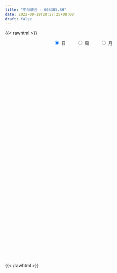 ```yaml
---
title: "中际联合 - 605305.SH"
date: 2022-09-19T20:27:25+08:00
draft: false
---
```

{{< rawhtml >}}
    <div style="text-align: center">
        <label style="padding: 1rem;"><input style="margin-right: .5rem" type="radio" name="period" value="D" checked onclick="period_change(this)">日</label>
        <label style="padding: 1rem;"><input style="margin-right: .5rem" type="radio" name="period" value="W" onclick="period_change(this)">周</label>
        <label style="padding: 1rem;"><input style="margin-right: .5rem" type="radio" name="period" value="M" onclick="period_change(this)">月</label>
    </div>
    <div id="chart" style="height: 700px;"></div> 
    <script type="text/javascript">
        const D_v = [9663.5,117811.7,79083.98,67664.09,35981.25,37818.43,47623.23,31694.52,23764.85,23904.81,35947.85,17885.39,33965.05,23581.8,18171.53,21951.3,35705.35,53505.04,73670.46,16621.79,150490.55,105230.61,73515.65,51236.86,38396.92,33400.48,37521.3,29372.65,27868.37,30080.02,18465.39,22570.65,40656.7,30676.69,11518.89,20507.69,14598.91,11367.3,11623.08,8092.47,7484.63,8987.88,15154.89,11315.83,9180.79,10968.27,6856.51,7189.09,21632.79,11630.07,11787.19,5685.28,5849.13,6316.47,15080.66,12528.95,15985.11,42590.44,34048.66,21843.07,25191.08,31050.94,26122.15,18058.66,12906.0,16261.23,11952.1,15673.56,16305.0,17375.07,8944.83,13329.1,9396.95,13360.46,5855.94,9684.57,22468.82,30956.07,12212.14,10321.89,5462.0,9092.68,6155.68,6821.3,9881.3,34601.34,36676.56,15466.43,21067.36,9020.0,12488.07,9790.29,21431.76,25281.61,18481.92,22825.93,19978.5,12300.68,8558.13,10887.55,13051.85,9037.68,5481.0,8850.36,10435.3,21857.64,13217.39,9024.25,14036.68,16285.79,17755.76,10786.32,10977.07,7666.68,10327.76,8082.69,12263.52,13942.05,11421.3,16736.37,14393.05,13617.3,13574.09,12988.19,10194.68,11944.73,12172.31,11251.79,10473.68,15621.23,11707.0,15762.15,16155.53,10946.0,10696.43,12899.14,7808.53,13182.78,9537.0,5386.0,10065.07,7938.39,6624.0,5551.0,6369.54,11752.26,11195.22,8679.69,9576.43,9693.0,7564.43,6669.33,5124.68,9059.62,7246.05,7054.77,8446.0,5293.49,5553.05,9935.0,8866.0,14943.0,12046.72,11655.24,10722.85,6136.68,6505.68,6722.73,7693.37,6060.3,6815.0,5923.0,3250.0,3613.0,3619.0,9549.21,9327.0,6512.3,10026.14,4452.3,17893.3,14338.72,18609.46,11746.85,9260.43,7080.34,9250.59,12031.35,6380.07,9841.77,8030.75,8204.94,5296.68,4086.68,5954.51,9860.0,6497.0,10537.68,13586.68,14514.01,7164.36,10034.15,5736.07,5841.36,5931.07,7198.56,13628.15,6403.1,8360.99,12465.67,9569.0,17653.75,7814.63,5263.0,6350.68,9168.0,6605.38,6983.0,5692.09,4300.0,7347.68,5047.0,4561.0,4504.0,7262.05,3183.0,10108.0,3352.55,7670.0,15318.49,6041.01,6130.11,4420.14,2788.69,4951.0,9214.0,13634.68,8195.0,8659.0,16171.08,21085.04,19971.15,13257.0,8276.0,7823.39,28649.39,22161.0,17357.0,10520.0,11736.0,16747.19,26132.94,21941.64,21752.3,24531.85,20763.13,43482.91,25851.41,19430.06,26251.58,17108.68,23685.22,21577.19,22050.32,15884.18,16511.82,21175.06,15501.72,23409.63,13065.76,26290.83,42371.54,50160.23,25548.54,25108.48,37237.73,31005.03,15373.6,12043.96,19166.16,24228.91,16242.07,9352.74,16747.17,20916.93,14109.44,13868.02,10051.6,25801.61,38848.86,43471.28,32972.24,31012.1,29656.72,25547.94,30392.54,30146.17,24586.78,16897.28,31698.34,22128.92,46903.96,38378.31,30905.52,43220.39,40409.82,45168.19,27791.44,23266.81,16502.12,20636.22,27568.13,18076.97,35571.59,41313.38,35333.74,31216.14,17370.07,15928.94,18219.82,17897.6,37523.69,16887.2,15367.18,28385.53,16465.04,21486.39,21919.43,22098.78,25934.44,15401.36,12528.38,9979.48,10982.13,31074.14,30386.44,17660.38]
const D_histogram = [0.0,-0.3478062678,-0.8607621042,-1.1931079919,-1.3550953628,-1.3285257033,-1.305305088,-1.2951893301,-1.1862047607,-1.0833547033,-1.0427933921,-0.9255130427,-0.675478732,-0.4871833867,-0.3150745372,-0.1333354093,0.0694673358,0.4891101133,0.9175280816,1.4736771863,2.1080051079,2.2816643739,2.1478143343,1.9650199701,1.5779624974,1.284425263,0.9036971376,0.657249479,0.4732022193,0.4791492489,0.3991988395,0.2859216264,0.3708314976,0.3072688665,0.2413466538,0.1736602913,0.0033596492,-0.1081042333,-0.128099438,-0.2253553252,-0.3603193536,-0.4363551697,-0.5617347183,-0.5257560039,-0.4742063086,-0.3360228057,-0.2731849453,-0.2289730395,-0.0246472608,0.0619724651,-0.0874953089,-0.2071484013,-0.232446606,-0.1827091424,-0.0702627187,-0.1667531406,-0.0658454991,0.2040637087,0.2851260907,0.5122341982,0.8101499497,1.3315412338,1.6065330436,1.678376819,1.6663539434,1.3573666079,1.1465766868,0.8487802256,0.4980008352,0.1536023442,-0.1148478613,-0.1586257451,-0.3524881747,-0.6390273588,-0.7438153838,-0.8283287449,-0.4828303258,0.0468951162,0.3425734949,0.3699758198,0.2875749672,0.1917080654,-0.0350076863,-0.2717837543,-0.0232013121,0.5568213477,0.9561687193,1.2765944669,1.006456492,0.6441514362,0.1879954803,0.3085109636,0.5441359141,0.8242773175,0.9236654331,1.2457846112,1.2602035422,0.8260540242,0.2592619113,-0.0169313571,0.002451577,-0.3970026478,-0.6255070579,-1.1036016504,-1.5650524203,-1.4688382983,-1.4217324184,-0.8558036768,-0.5922892266,-0.1434128923,0.5388395683,0.8747166181,1.1691734361,0.9639100399,1.1285477015,1.2106955102,1.7899263851,2.2563495261,2.6945875761,2.7510023494,2.4088987334,1.7541499377,1.8878402257,1.9262097869,1.4383071896,1.1610452965,0.6237313735,-0.1493884055,-0.5807998475,-1.5596915044,-1.9902136102,-1.5419349216,-1.6898459912,-1.9764701843,-2.0133331975,-2.1296366507,-2.1214079214,-2.3127951525,-2.2355548911,-2.2071543122,-1.971612928,-1.8374552873,-1.7754314356,-1.6754996844,-1.6795867554,-1.9745720298,-1.7299282958,-1.6594586935,-1.3170785006,-1.195740481,-1.0774603113,-0.9450579587,-0.9209099558,-0.986754979,-1.0841598694,-0.9129710073,-0.9893971672,-1.0188419759,-1.1189968835,-1.2811978707,-1.1013609122,-0.68214949,-0.3726400295,0.0014298479,0.0185517543,-0.1239002373,-0.0133665327,-0.1322979957,-0.0802783463,-0.0978760592,0.0175355701,-0.0980144735,-0.1197498038,-0.166787223,-0.1349401442,-0.3485729646,-0.307766684,-0.2001798335,0.1916926898,0.2646906816,0.8775082959,0.9847033068,1.3095703302,1.329658531,1.2031350774,0.9164946994,0.5220117681,-0.2862503233,-0.8934707978,-0.9719482834,-0.9220126582,-0.6274568649,-0.4948082629,-0.5083946173,-0.5032772276,-0.1613641527,-0.1460238941,0.1089646232,0.0767954666,0.2733094664,0.2359197317,0.0807875861,-0.1835910809,-0.4849349739,-0.6968192492,-1.0039478492,-0.8316332211,-0.8222467195,-0.932105523,-1.0826562943,-1.0122269337,-0.8250981135,-0.5957277283,-0.3307638633,-0.2257434697,0.00505657,0.1615453738,0.1320595274,0.0293727378,-0.0366595469,0.1101751563,0.1878384598,0.1659548017,0.206890414,0.1409927269,0.0840192489,-0.0213632816,-0.0053722005,-0.056445916,-0.0580419738,-0.0571283856,0.1024319684,0.1524436968,0.1435868541,0.0973311819,-0.0652507099,-0.4146020062,-0.7290174719,-0.6804747005,-0.7462168153,-0.5165972395,-0.3188413403,-0.179414912,-0.0221833498,0.3971160627,0.8722733811,1.0945304886,1.2909095289,1.3455128519,1.4061567185,1.5337639671,1.7965420404,1.9953464136,2.2169414089,1.1559695547,0.4404803205,0.1631073086,-0.1024630068,-0.3362696258,-0.3476059579,-0.3527709612,-0.1500529298,-0.0028212285,0.072564892,0.0847624531,0.0514166291,0.1768653497,0.2991375777,0.2668230607,0.1833747683,0.3264658438,0.6090458438,0.844790672,0.9488281636,0.9154725884,0.9883930525,1.1614168719,1.1659334729,1.1104402726,0.7554216204,0.4605750665,0.302089134,0.1543661833,0.0514137891,0.00732953,0.0879526113,0.0163984508,-0.1436329616,-0.0632242346,0.2123180807,0.5754545736,0.6757552943,0.8661699541,0.8841302005,0.9537777869,1.0819059346,1.1322068481,0.7902761553,0.4745344951,0.1498344478,-0.2301711034,-0.187883127,-0.330060154,-0.399685031,-0.3963004528,-0.6648792812,-0.9868546783,-1.0245036196,-0.9836563682,-0.9158447348,-0.7611239682,-0.8314458044,-0.7775006726,-0.375498153,-0.1437857262,0.0638232806,0.0066179945,-0.1248774955,-0.191736022,-0.4068688572,-0.65742166,-0.9397929358,-1.043282725,-1.1161948351,-1.3135467512,-1.3719774271,-1.3607574499,-1.1872203729,-0.9904512272,-0.6397593928,-0.4801043979,-0.3740724033,-0.2533873912,-0.179044916,-0.2712552149,-0.3558300056,-0.3876166142]
const D_fast = [0.0,-0.4347578348,-1.1629041972,-1.7935270829,-2.2942882944,-2.5998500608,-2.9029557175,-3.2166372922,-3.4042039129,-3.5721925313,-3.7923295681,-3.9064274794,-3.8252628517,-3.7587633531,-3.6654231379,-3.5170178623,-3.2968482832,-2.7549279774,-2.0971279887,-1.1725595874,-0.0112303889,0.7328449706,1.1359485146,1.444409143,1.4518422946,1.4794113759,1.324607535,1.2424722461,1.1767255412,1.3024598831,1.3223091836,1.280512377,1.4581301226,1.4713847082,1.4657991589,1.4415278692,1.2720671394,1.1335771986,1.0815571344,0.9279624159,0.7029185491,0.5177939406,0.2519807125,0.1565204259,0.089518544,0.1436963455,0.1382379695,0.1252066155,0.3233705789,0.4254834212,0.2541418199,0.0827016272,-0.000708229,0.003351949,0.0982326931,-0.039946014,0.0445002528,0.3654253876,0.5177692923,0.8729359493,1.3733891883,2.2276657808,2.9042908515,3.3957288317,3.800294442,3.8306487584,3.9065030091,3.8209016042,3.5946224226,3.2886245177,2.9914623469,2.9080280268,2.6260435535,2.1797475297,1.8890056588,1.5974101115,1.8222009492,2.3636501701,2.7449719225,2.8648682024,2.8543610917,2.8064212062,2.5709535328,2.2662315263,2.5090136405,3.2282416373,3.8666311887,4.5062055531,4.4876817012,4.2864145044,3.8772574185,4.0749006428,4.4465595718,4.9327703046,5.2630747784,5.8966401094,6.2261099258,5.9984739139,5.4964972788,5.2160711712,5.2360669995,4.7373621128,4.3524809382,3.5984859331,2.7457720582,2.4747766056,2.1664493809,2.5184272033,2.6338693468,3.0468924581,3.8638548107,4.4184110151,5.0051611921,5.0408753058,5.4876498929,5.8724715791,6.8991840503,7.9296945728,9.0415795169,9.7857448775,10.0458659448,9.8296546336,10.4353049779,10.9552269859,10.826901186,10.839900617,10.4585195374,9.648052657,9.0714412531,7.7026267202,6.7745512118,6.83734617,6.2669736026,5.4862318634,4.9460355508,4.2973229349,3.7751996839,3.0056136647,2.5239652032,2.0005772041,1.7432153563,1.4180091751,1.036175168,0.7172319981,0.2932482382,-0.4953800436,-0.6832183836,-1.0276134547,-1.014502887,-1.1920999876,-1.3431848957,-1.4470470328,-1.6531265188,-1.9656602868,-2.3341051445,-2.3911590342,-2.7149344859,-2.9990897887,-3.3789939172,-3.8614943721,-3.9569976416,-3.7083235919,-3.4919741388,-3.1175467993,-3.0957869545,-3.2692140053,-3.1620219339,-3.3140278959,-3.2820778331,-3.3241445607,-3.2043490389,-3.3444027009,-3.3960754822,-3.484809707,-3.4866976643,-3.7874737259,-3.8236091163,-3.7660672242,-3.3262715284,-3.1871008662,-2.3549061779,-2.0015353403,-1.3492757344,-0.9967729008,-0.8225125851,-0.8800292883,-1.1440092775,-2.0238339497,-2.8544221237,-3.1758866802,-3.3564542196,-3.2187626425,-3.2098161061,-3.3505011149,-3.4712030321,-3.1696309954,-3.1907967103,-2.9085670372,-2.9215373271,-2.6566959608,-2.6351057625,-2.7700410116,-3.0803174488,-3.5028950853,-3.8889841728,-4.4470997352,-4.4826934123,-4.6788685906,-5.0217537749,-5.4429686198,-5.6255959926,-5.6447417008,-5.5643032476,-5.3820303485,-5.3334458224,-5.1013816401,-4.9045064929,-4.9009774574,-4.9963210625,-5.0715182339,-4.8971397416,-4.7725168232,-4.752911781,-4.6602535651,-4.6909030705,-4.7268717363,-4.8375950872,-4.8229470562,-4.8881322507,-4.9042388019,-4.9176073101,-4.732438964,-4.6443163115,-4.6172764406,-4.6391993173,-4.8180938867,-5.2710956844,-5.7677655182,-5.8893414219,-6.1416377406,-6.0411674746,-5.9231219105,-5.8285492102,-5.6768634854,-5.1582850573,-4.4650593936,-3.969169664,-3.4500632415,-3.0590817054,-2.6468986592,-2.1358504188,-1.4239368354,-0.7262958589,0.0495344887,-0.7224449768,-1.3278141309,-1.5644103157,-1.8555963828,-2.1734704082,-2.2717082298,-2.3650659734,-2.1998611745,-2.0533347802,-1.9598074368,-1.9264192624,-1.9469109291,-1.7772458711,-1.5801892487,-1.5457980005,-1.5834026008,-1.3586950643,-0.9238536034,-0.4769111072,-0.1356665747,0.0598459972,0.3798647244,0.8432427618,1.139242731,1.3613595989,1.1951963518,1.0154935645,0.9325299156,0.8233985107,0.7332995637,0.6910476871,0.7936589213,0.7262043735,0.5302647206,0.594867389,0.9234892244,1.4304893607,1.699728905,2.1066860533,2.3456788498,2.653770883,3.0523755143,3.3857281398,3.2413664858,3.0442584494,2.757017014,2.319468687,2.3147858816,2.0900938161,1.9205476814,1.8248571465,1.3900584977,0.8213694311,0.5275945848,0.3225277442,0.1613781939,0.1258179685,-0.1523653189,-0.2927953552,0.0153326261,0.2110986215,0.4346634483,0.3791126608,0.216397797,0.101605265,-0.2152447845,-0.6301530024,-1.1474725121,-1.5117829825,-1.8637438014,-2.3894824053,-2.790907438,-3.1198768233,-3.2431448394,-3.2939885006,-3.1032365144,-3.063607619,-3.0510937252,-2.9937555609,-2.9641743146,-3.1241984173,-3.2977307094,-3.4264214716]
const D_slow = [0.0,-0.086951567,-0.302142093,-0.600419091,-0.9391929317,-1.2713243575,-1.5976506295,-1.921447962,-2.2179991522,-2.488837828,-2.749536176,-2.9809144367,-3.1497841197,-3.2715799664,-3.3503486007,-3.383682453,-3.366315619,-3.2440380907,-3.0146560703,-2.6462367737,-2.1192354967,-1.5488194033,-1.0118658197,-0.5206108272,-0.1261202028,0.1949861129,0.4209103973,0.5852227671,0.7035233219,0.8233106342,0.9231103441,0.9945907506,1.087298625,1.1641158417,1.2244525051,1.2678675779,1.2687074902,1.2416814319,1.2096565724,1.1533177411,1.0632379027,0.9541491103,0.8137154307,0.6822764297,0.5637248526,0.4797191512,0.4114229149,0.354179655,0.3480178398,0.3635109561,0.3416371288,0.2898500285,0.231738377,0.1860610914,0.1684954117,0.1268071266,0.1103457518,0.161361679,0.2326432017,0.3607017512,0.5632392386,0.8961245471,1.297757808,1.7173520127,2.1339404986,2.4732821505,2.7599263222,2.9721213786,3.0966215874,3.1350221735,3.1063102082,3.0666537719,2.9785317282,2.8187748885,2.6328210426,2.4257388564,2.3050312749,2.316755054,2.4023984277,2.4948923826,2.5667861244,2.6147131408,2.6059612192,2.5380152806,2.5322149526,2.6714202895,2.9104624694,3.2296110861,3.4812252091,3.6422630682,3.6892619382,3.7663896791,3.9024236577,4.1084929871,4.3394093453,4.6508554981,4.9659063837,5.1724198897,5.2372353675,5.2330025283,5.2336154225,5.1343647606,4.9779879961,4.7020875835,4.3108244784,3.9436149039,3.5881817993,3.3742308801,3.2261585734,3.1903053503,3.3250152424,3.5436943969,3.835987756,4.0769652659,4.3591021913,4.6617760689,5.1092576652,5.6733450467,6.3469919407,7.0347425281,7.6369672114,8.0755046959,8.5474647523,9.029017199,9.3885939964,9.6788553205,9.8347881639,9.7974410625,9.6522411006,9.2623182245,8.764764822,8.3792810916,7.9568195938,7.4627020477,6.9593687483,6.4269595857,5.8966076053,5.3184088172,4.7595200944,4.2077315163,3.7148282843,3.2554644625,2.8116066036,2.3927316825,1.9728349936,1.4791919862,1.0467099122,0.6318452388,0.3025756137,0.0036404934,-0.2657245844,-0.5019890741,-0.732216563,-0.9789053078,-1.2499452751,-1.478188027,-1.7255373187,-1.9802478127,-2.2599970336,-2.5802965013,-2.8556367294,-3.0261741019,-3.1193341093,-3.1189766473,-3.1143387087,-3.145313768,-3.1486554012,-3.1817299001,-3.2017994867,-3.2262685015,-3.221884609,-3.2463882274,-3.2763256783,-3.3180224841,-3.3517575201,-3.4389007613,-3.5158424323,-3.5658873907,-3.5179642182,-3.4517915478,-3.2324144738,-2.9862386471,-2.6588460646,-2.3264314318,-2.0256476625,-1.7965239876,-1.6660210456,-1.7375836264,-1.9609513259,-2.2039383967,-2.4344415613,-2.5913057775,-2.7150078433,-2.8421064976,-2.9679258045,-3.0082668427,-3.0447728162,-3.0175316604,-2.9983327937,-2.9300054271,-2.8710254942,-2.8508285977,-2.8967263679,-3.0179601114,-3.1921649237,-3.443151886,-3.6510601913,-3.8566218711,-4.0896482519,-4.3603123255,-4.6133690589,-4.8196435873,-4.9685755193,-5.0512664852,-5.1077023526,-5.1064382101,-5.0660518667,-5.0330369848,-5.0256938003,-5.0348586871,-5.007314898,-4.960355283,-4.9188665826,-4.8671439791,-4.8318957974,-4.8108909852,-4.8162318056,-4.8175748557,-4.8316863347,-4.8461968281,-4.8604789245,-4.8348709324,-4.7967600082,-4.7608632947,-4.7365304992,-4.7528431767,-4.8564936783,-5.0387480462,-5.2088667214,-5.3954209252,-5.5245702351,-5.6042805702,-5.6491342982,-5.6546801356,-5.55540112,-5.3373327747,-5.0637001525,-4.7409727703,-4.4045945573,-4.0530553777,-3.6696143859,-3.2204788758,-2.7216422724,-2.1674069202,-1.8784145315,-1.7682944514,-1.7275176243,-1.753133376,-1.8372007824,-1.9241022719,-2.0122950122,-2.0498082446,-2.0505135518,-2.0323723288,-2.0111817155,-1.9983275582,-1.9541112208,-1.8793268264,-1.8126210612,-1.7667773691,-1.6851609082,-1.5328994472,-1.3217017792,-1.0844947383,-0.8556265912,-0.6085283281,-0.3181741101,-0.0266907419,0.2509193263,0.4397747314,0.554918498,0.6304407815,0.6690323274,0.6818857746,0.6837181571,0.70570631,0.7098059227,0.6738976823,0.6580916236,0.7111711438,0.8550347872,1.0239736107,1.2405160992,1.4615486494,1.6999930961,1.9704695797,2.2535212917,2.4510903306,2.5697239543,2.6071825663,2.5496397904,2.5026690087,2.4201539702,2.3202327124,2.2211575992,2.0549377789,1.8082241094,1.5520982044,1.3061841124,1.0772229287,0.8869419366,0.6790804855,0.4847053174,0.3908307792,0.3548843476,0.3708401678,0.3724946664,0.3412752925,0.293341287,0.1916240727,0.0272686577,-0.2076795763,-0.4685002575,-0.7475489663,-1.0759356541,-1.4189300109,-1.7591193734,-2.0559244666,-2.3035372734,-2.4634771216,-2.5835032211,-2.6770213219,-2.7403681697,-2.7851293987,-2.8529432024,-2.9419007038,-3.0388048574]
const D_data = [['2021-05-06', 45.53, 54.63, 45.53, 54.63],['2021-05-07', 55.0, 49.18, 49.17, 57.9],['2021-05-10', 45.1, 44.26, 44.26, 48.01],['2021-05-11', 44.26, 43.34, 40.5, 44.94],['2021-05-12', 42.49, 43.0, 42.1, 43.73],['2021-05-13', 42.5, 43.76, 42.11, 43.78],['2021-05-14', 43.44, 42.59, 42.44, 44.63],['2021-05-17', 42.44, 41.22, 41.01, 42.6],['2021-05-18', 41.32, 41.49, 41.02, 41.87],['2021-05-19', 41.15, 40.74, 40.65, 41.59],['2021-05-20', 40.71, 39.12, 39.0, 40.71],['2021-05-21', 38.97, 39.31, 38.97, 39.6],['2021-05-24', 39.57, 40.89, 39.06, 41.49],['2021-05-25', 40.35, 40.38, 39.85, 40.86],['2021-05-26', 40.2, 40.36, 39.87, 40.41],['2021-05-27', 40.41, 40.78, 40.11, 41.28],['2021-05-28', 40.59, 41.58, 40.59, 42.26],['2021-05-31', 41.6, 45.74, 40.51, 45.74],['2021-06-01', 46.49, 48.27, 45.51, 50.0],['2021-06-02', 53.1, 53.1, 53.1, 53.1],['2021-06-03', 58.41, 58.41, 54.69, 58.41],['2021-06-04', 58.64, 56.33, 55.37, 60.0],['2021-06-07', 56.02, 54.18, 53.12, 56.9],['2021-06-08', 54.23, 54.25, 53.6, 55.57],['2021-06-09', 53.72, 51.52, 51.12, 53.99],['2021-06-10', 51.78, 52.0, 50.05, 52.29],['2021-06-11', 51.54, 50.0, 49.65, 51.93],['2021-06-15', 49.84, 50.68, 49.84, 51.68],['2021-06-16', 51.2, 50.84, 50.5, 52.15],['2021-06-17', 50.58, 53.23, 49.71, 53.65],['2021-06-18', 52.95, 52.43, 51.31, 53.66],['2021-06-21', 53.3, 51.9, 51.5, 53.36],['2021-06-22', 52.01, 54.72, 50.87, 55.9],['2021-06-23', 54.51, 53.35, 52.75, 54.72],['2021-06-24', 53.0, 53.36, 52.38, 54.48],['2021-06-25', 53.36, 53.32, 51.11, 54.15],['2021-06-28', 53.23, 51.64, 51.51, 53.23],['2021-06-29', 51.39, 51.75, 51.06, 52.46],['2021-06-30', 52.2, 52.62, 51.4, 53.85],['2021-07-01', 52.79, 51.36, 51.32, 52.79],['2021-07-02', 51.26, 50.18, 50.11, 51.26],['2021-07-05', 50.72, 50.17, 50.13, 51.97],['2021-07-06', 50.08, 48.73, 48.02, 50.5],['2021-07-07', 48.73, 50.18, 48.51, 50.49],['2021-07-08', 50.88, 50.3, 49.77, 51.14],['2021-07-09', 49.95, 51.65, 49.09, 52.21],['2021-07-12', 52.0, 51.07, 51.0, 52.0],['2021-07-13', 50.38, 50.98, 49.5, 51.4],['2021-07-14', 51.09, 53.61, 50.61, 55.98],['2021-07-15', 52.58, 52.99, 51.88, 54.6],['2021-07-16', 52.95, 49.9, 49.57, 53.24],['2021-07-19', 49.84, 49.47, 48.9, 50.49],['2021-07-20', 49.0, 50.12, 48.65, 50.16],['2021-07-21', 50.0, 50.99, 49.8, 51.2],['2021-07-22', 50.88, 52.14, 50.85, 54.75],['2021-07-23', 51.93, 49.49, 49.26, 51.95],['2021-07-26', 49.95, 51.9, 48.05, 52.5],['2021-07-27', 52.54, 55.1, 52.02, 57.09],['2021-07-28', 54.71, 53.91, 52.56, 57.4],['2021-07-29', 55.62, 56.94, 53.97, 57.55],['2021-07-30', 56.32, 59.85, 56.32, 61.9],['2021-08-02', 59.91, 65.84, 59.8, 65.84],['2021-08-03', 67.39, 66.25, 63.5, 71.5],['2021-08-04', 66.0, 66.18, 64.93, 68.39],['2021-08-05', 65.05, 66.91, 65.05, 69.85],['2021-08-06', 67.8, 63.86, 63.29, 67.87],['2021-08-09', 65.0, 65.06, 63.11, 67.51],['2021-08-10', 66.98, 63.8, 62.3, 66.98],['2021-08-11', 63.7, 62.35, 61.0, 64.3],['2021-08-12', 63.88, 61.25, 59.76, 64.49],['2021-08-13', 61.79, 61.0, 59.7, 61.96],['2021-08-16', 61.58, 63.3, 59.88, 63.75],['2021-08-17', 63.32, 61.0, 60.49, 63.33],['2021-08-18', 61.46, 58.55, 57.46, 61.48],['2021-08-19', 58.03, 59.6, 57.88, 59.97],['2021-08-20', 60.48, 59.07, 56.78, 60.48],['2021-08-23', 59.27, 64.98, 59.01, 64.98],['2021-08-24', 66.0, 69.82, 64.74, 71.48],['2021-08-25', 67.7, 69.62, 67.39, 70.2],['2021-08-26', 68.69, 67.77, 67.0, 71.2],['2021-08-27', 67.17, 66.87, 66.2, 68.5],['2021-08-30', 66.93, 66.78, 64.3, 67.69],['2021-08-31', 65.9, 64.7, 64.5, 66.94],['2021-09-01', 64.62, 63.56, 61.6, 64.89],['2021-09-02', 63.5, 69.92, 62.33, 69.92],['2021-09-03', 72.97, 76.91, 72.0, 76.91],['2021-09-06', 79.68, 78.31, 73.41, 81.99],['2021-09-07', 77.73, 80.61, 77.27, 81.83],['2021-09-08', 77.69, 74.74, 74.2, 80.88],['2021-09-09', 77.22, 73.04, 72.08, 77.25],['2021-09-10', 73.5, 70.5, 70.5, 75.3],['2021-09-13', 70.51, 77.55, 70.51, 77.55],['2021-09-14', 79.0, 80.85, 78.0, 83.52],['2021-09-15', 78.1, 83.93, 77.0, 87.97],['2021-09-16', 84.06, 84.0, 82.02, 88.88],['2021-09-17', 83.0, 89.45, 82.42, 92.4],['2021-09-22', 84.5, 88.2, 82.0, 89.93],['2021-09-23', 86.57, 83.0, 81.44, 88.98],['2021-09-24', 84.62, 79.8, 79.02, 84.98],['2021-09-27', 80.3, 82.0, 78.24, 83.49],['2021-09-28', 79.0, 85.75, 76.91, 86.98],['2021-09-29', 81.87, 80.05, 79.35, 85.49],['2021-09-30', 79.56, 80.8, 79.1, 83.53],['2021-10-08', 81.72, 75.75, 75.5, 85.91],['2021-10-11', 75.81, 72.98, 72.56, 76.7],['2021-10-12', 72.81, 78.35, 72.32, 80.28],['2021-10-13', 77.0, 77.5, 73.01, 80.08],['2021-10-14', 76.41, 85.25, 76.41, 85.25],['2021-10-15', 85.79, 83.6, 81.85, 89.0],['2021-10-18', 85.0, 88.02, 83.65, 91.06],['2021-10-19', 86.37, 94.64, 86.37, 96.79],['2021-10-20', 92.71, 94.12, 89.87, 96.69],['2021-10-21', 91.3, 96.66, 91.3, 98.83],['2021-10-22', 96.0, 92.06, 90.5, 97.24],['2021-10-25', 91.91, 98.03, 89.06, 100.0],['2021-10-26', 97.9, 99.25, 96.67, 100.88],['2021-10-27', 98.18, 109.18, 97.0, 109.18],['2021-10-28', 108.88, 113.0, 104.11, 118.49],['2021-10-29', 112.65, 117.95, 108.11, 119.5],['2021-11-01', 116.9, 117.65, 113.0, 129.12],['2021-11-02', 117.63, 115.0, 108.73, 117.63],['2021-11-03', 111.83, 111.17, 106.22, 113.2],['2021-11-04', 112.58, 122.29, 111.17, 122.29],['2021-11-05', 122.0, 124.35, 120.49, 128.84],['2021-11-08', 124.35, 119.2, 117.5, 125.84],['2021-11-09', 118.87, 122.17, 118.87, 129.92],['2021-11-10', 122.27, 118.81, 113.33, 122.27],['2021-11-11', 117.49, 113.89, 112.36, 119.39],['2021-11-12', 115.61, 116.0, 112.61, 117.66],['2021-11-15', 115.13, 105.8, 104.8, 116.0],['2021-11-16', 104.57, 108.71, 104.33, 110.65],['2021-11-17', 109.6, 119.58, 104.5, 119.58],['2021-11-18', 120.36, 112.79, 111.0, 121.99],['2021-11-19', 113.86, 109.5, 109.47, 115.5],['2021-11-22', 109.5, 111.18, 106.5, 112.2],['2021-11-23', 111.19, 109.06, 108.0, 114.0],['2021-11-24', 108.13, 109.5, 107.56, 111.8],['2021-11-25', 109.5, 105.52, 100.8, 109.68],['2021-11-26', 105.0, 107.47, 103.63, 110.57],['2021-11-29', 105.58, 106.0, 104.5, 109.14],['2021-11-30', 106.21, 108.2, 104.55, 111.99],['2021-12-01', 107.44, 106.9, 103.94, 108.85],['2021-12-02', 106.3, 105.51, 103.5, 107.83],['2021-12-03', 106.01, 105.41, 104.25, 107.43],['2021-12-06', 105.44, 103.33, 102.99, 108.0],['2021-12-07', 104.01, 97.65, 97.0, 104.01],['2021-12-08', 98.49, 102.97, 98.24, 103.67],['2021-12-09', 101.6, 100.4, 99.88, 102.6],['2021-12-10', 100.41, 103.8, 98.86, 105.0],['2021-12-13', 105.92, 101.3, 99.0, 105.92],['2021-12-14', 102.5, 100.98, 99.73, 103.0],['2021-12-15', 99.8, 100.97, 99.5, 101.58],['2021-12-16', 100.0, 99.2, 99.03, 103.6],['2021-12-17', 98.55, 97.07, 95.0, 99.5],['2021-12-20', 95.96, 95.24, 94.98, 98.94],['2021-12-21', 95.01, 97.81, 94.53, 98.0],['2021-12-22', 98.0, 93.97, 92.8, 98.45],['2021-12-23', 94.47, 93.2, 91.61, 95.0],['2021-12-24', 92.9, 90.8, 89.82, 92.9],['2021-12-27', 90.8, 88.0, 87.32, 92.47],['2021-12-28', 89.98, 90.99, 87.81, 91.3],['2021-12-29', 92.96, 94.48, 90.89, 99.49],['2021-12-30', 94.27, 94.22, 89.0, 95.19],['2021-12-31', 94.26, 96.29, 94.26, 98.79],['2022-01-04', 97.42, 92.44, 91.79, 98.47],['2022-01-05', 92.3, 89.61, 88.61, 92.76],['2022-01-06', 89.26, 92.19, 88.5, 93.38],['2022-01-07', 92.32, 88.78, 88.2, 93.99],['2022-01-10', 88.18, 90.2, 86.85, 90.5],['2022-01-11', 90.7, 88.89, 88.2, 91.5],['2022-01-12', 89.25, 90.33, 88.88, 93.75],['2022-01-13', 90.5, 86.94, 85.0, 90.5],['2022-01-14', 85.25, 87.19, 85.25, 88.4],['2022-01-17', 90.96, 86.1, 85.23, 90.96],['2022-01-18', 85.36, 86.45, 84.4, 86.98],['2022-01-19', 86.73, 82.2, 81.0, 86.73],['2022-01-20', 83.05, 84.16, 79.18, 84.87],['2022-01-21', 83.14, 84.69, 81.04, 86.5],['2022-01-24', 84.0, 89.1, 82.58, 91.43],['2022-01-25', 88.0, 86.05, 85.8, 89.2],['2022-01-26', 86.79, 94.66, 86.79, 94.66],['2022-01-27', 94.0, 90.58, 89.44, 94.66],['2022-01-28', 91.39, 95.0, 85.54, 99.6],['2022-02-07', 94.95, 92.82, 89.99, 95.24],['2022-02-08', 92.29, 91.4, 86.91, 92.78],['2022-02-09', 91.0, 88.85, 86.06, 91.0],['2022-02-10', 88.85, 85.98, 84.0, 88.85],['2022-02-11', 86.32, 77.38, 77.38, 86.4],['2022-02-14', 76.0, 75.32, 74.42, 77.85],['2022-02-15', 75.01, 79.04, 72.62, 79.55],['2022-02-16', 78.95, 79.48, 77.5, 82.43],['2022-02-17', 79.78, 82.5, 78.3, 83.8],['2022-02-18', 83.1, 80.8, 79.58, 83.5],['2022-02-21', 80.89, 78.49, 78.0, 81.0],['2022-02-22', 77.94, 77.88, 75.9, 78.9],['2022-02-23', 77.16, 82.35, 77.16, 84.78],['2022-02-24', 82.35, 78.67, 78.0, 83.3],['2022-02-25', 78.93, 81.96, 78.93, 83.96],['2022-02-28', 81.96, 78.61, 75.5, 82.49],['2022-03-01', 79.0, 81.64, 77.88, 84.0],['2022-03-02', 81.8, 78.93, 78.21, 81.81],['2022-03-03', 79.9, 76.65, 75.29, 80.3],['2022-03-04', 75.96, 73.69, 73.37, 76.74],['2022-03-07', 73.0, 71.0, 70.66, 73.32],['2022-03-08', 71.0, 69.81, 69.75, 72.34],['2022-03-09', 69.91, 66.05, 64.63, 71.2],['2022-03-10', 68.31, 70.45, 67.5, 71.19],['2022-03-11', 69.73, 67.7, 66.85, 69.86],['2022-03-14', 67.28, 64.66, 63.2, 67.28],['2022-03-15', 62.94, 62.03, 61.62, 65.37],['2022-03-16', 62.0, 63.1, 59.01, 63.46],['2022-03-17', 63.31, 63.85, 62.5, 65.35],['2022-03-18', 63.4, 64.24, 62.18, 65.12],['2022-03-21', 64.14, 64.94, 64.09, 66.34],['2022-03-22', 65.19, 62.99, 62.0, 65.19],['2022-03-23', 63.39, 64.66, 62.61, 66.25],['2022-03-24', 64.53, 64.12, 62.2, 64.71],['2022-03-25', 64.4, 61.53, 60.59, 64.98],['2022-03-28', 62.64, 59.6, 59.0, 62.64],['2022-03-29', 60.14, 58.88, 58.53, 61.28],['2022-03-30', 60.05, 61.08, 58.99, 61.66],['2022-03-31', 61.22, 60.23, 59.38, 61.8],['2022-04-01', 60.57, 58.57, 58.4, 60.57],['2022-04-06', 58.67, 58.86, 57.34, 59.24],['2022-04-07', 58.69, 56.9, 56.5, 58.69],['2022-04-08', 58.03, 56.08, 56.06, 58.4],['2022-04-11', 56.64, 54.37, 52.99, 56.64],['2022-04-12', 54.47, 54.95, 53.9, 55.3],['2022-04-13', 54.32, 53.3, 52.51, 54.33],['2022-04-14', 52.98, 53.04, 50.51, 54.26],['2022-04-15', 53.73, 52.33, 51.73, 54.0],['2022-04-18', 54.63, 54.08, 51.0, 54.63],['2022-04-19', 53.74, 52.69, 52.4, 55.39],['2022-04-20', 52.24, 51.5, 51.37, 53.0],['2022-04-21', 51.5, 50.3, 49.26, 51.66],['2022-04-22', 49.94, 47.61, 47.33, 49.94],['2022-04-25', 47.32, 43.0, 42.85, 47.32],['2022-04-26', 42.5, 40.47, 40.31, 43.27],['2022-04-27', 40.54, 43.0, 39.45, 43.27],['2022-04-28', 43.77, 40.19, 39.91, 43.77],['2022-04-29', 40.31, 43.05, 38.5, 44.21],['2022-05-05', 42.51, 42.68, 42.31, 44.88],['2022-05-06', 40.7, 41.86, 39.05, 42.67],['2022-05-09', 42.49, 42.0, 41.27, 42.69],['2022-05-10', 42.11, 46.2, 41.07, 46.2],['2022-05-11', 48.0, 49.06, 47.54, 50.82],['2022-05-12', 48.8, 47.83, 47.21, 50.2],['2022-05-13', 47.77, 48.9, 47.2, 49.97],['2022-05-16', 49.14, 48.21, 47.5, 49.5],['2022-05-17', 48.04, 49.1, 47.6, 49.2],['2022-05-18', 50.04, 51.08, 48.8, 52.12],['2022-05-19', 50.78, 54.68, 49.75, 55.88],['2022-05-20', 54.68, 56.23, 53.22, 56.77],['2022-05-23', 55.5, 59.0, 54.12, 59.58],['2022-05-24', 41.96, 41.71, 41.09, 45.5],['2022-05-25', 40.49, 41.6, 39.83, 41.98],['2022-05-26', 42.21, 44.39, 40.98, 45.76],['2022-05-27', 44.16, 42.84, 42.71, 45.5],['2022-05-30', 42.48, 41.45, 40.5, 42.63],['2022-05-31', 42.43, 43.03, 41.73, 43.88],['2022-06-01', 42.72, 42.5, 42.06, 43.45],['2022-06-02', 42.56, 45.15, 42.07, 45.68],['2022-06-06', 45.15, 45.05, 44.58, 46.85],['2022-06-07', 45.05, 44.49, 43.6, 45.05],['2022-06-08', 44.37, 43.71, 42.55, 44.66],['2022-06-09', 43.53, 42.85, 41.74, 43.7],['2022-06-10', 43.3, 44.9, 42.33, 45.3],['2022-06-13', 44.51, 45.45, 43.8, 46.19],['2022-06-14', 45.12, 43.72, 42.05, 45.12],['2022-06-15', 44.04, 42.69, 42.53, 44.99],['2022-06-16', 42.33, 45.65, 42.33, 45.91],['2022-06-17', 45.5, 48.7, 45.19, 49.02],['2022-06-20', 49.01, 49.9, 49.01, 52.95],['2022-06-21', 50.76, 49.72, 47.73, 50.76],['2022-06-22', 49.6, 48.8, 48.79, 50.79],['2022-06-23', 48.92, 50.9, 47.5, 51.88],['2022-06-24', 50.56, 53.62, 50.01, 53.94],['2022-06-27', 54.08, 52.9, 52.21, 54.08],['2022-06-28', 52.85, 52.94, 51.19, 53.65],['2022-06-29', 52.9, 48.87, 48.86, 52.91],['2022-06-30', 48.76, 48.42, 47.56, 49.98],['2022-07-01', 48.42, 49.29, 47.89, 50.14],['2022-07-04', 49.1, 48.87, 47.77, 49.5],['2022-07-05', 48.93, 48.93, 48.6, 49.99],['2022-07-06', 49.0, 49.39, 48.66, 51.29],['2022-07-07', 50.0, 51.19, 49.08, 51.25],['2022-07-08', 51.94, 49.45, 49.3, 52.48],['2022-07-11', 49.45, 47.76, 47.03, 49.88],['2022-07-12', 47.52, 50.57, 47.26, 50.99],['2022-07-13', 51.24, 54.14, 51.24, 55.3],['2022-07-14', 54.4, 57.4, 53.08, 58.49],['2022-07-15', 57.34, 56.0, 55.5, 58.48],['2022-07-18', 56.1, 58.7, 54.89, 59.49],['2022-07-19', 57.74, 58.0, 55.34, 59.05],['2022-07-20', 57.8, 59.85, 56.66, 60.65],['2022-07-21', 61.25, 62.2, 59.89, 65.69],['2022-07-22', 61.41, 62.9, 59.31, 63.67],['2022-07-25', 61.69, 58.3, 58.15, 62.0],['2022-07-26', 59.08, 57.71, 56.1, 59.4],['2022-07-27', 57.96, 56.48, 54.52, 58.0],['2022-07-28', 56.43, 54.21, 54.02, 57.3],['2022-07-29', 54.23, 58.78, 54.23, 59.63],['2022-08-01', 58.27, 56.34, 55.0, 58.48],['2022-08-02', 55.21, 56.72, 53.53, 57.97],['2022-08-03', 56.08, 57.46, 55.3, 59.1],['2022-08-04', 57.28, 53.21, 52.54, 57.3],['2022-08-05', 52.69, 50.55, 50.2, 53.96],['2022-08-08', 50.79, 52.57, 49.0, 53.4],['2022-08-09', 53.35, 52.96, 52.0, 55.25],['2022-08-10', 53.88, 53.0, 51.48, 53.88],['2022-08-11', 53.0, 54.16, 52.15, 54.29],['2022-08-12', 54.6, 51.04, 51.0, 54.6],['2022-08-15', 50.2, 51.99, 50.2, 52.35],['2022-08-16', 52.57, 57.19, 52.55, 57.19],['2022-08-17', 55.93, 56.62, 55.85, 58.39],['2022-08-18', 56.71, 57.53, 56.02, 58.2],['2022-08-19', 56.77, 54.7, 53.7, 56.98],['2022-08-22', 53.75, 53.26, 52.3, 54.0],['2022-08-23', 52.89, 53.45, 52.56, 55.0],['2022-08-24', 52.68, 50.62, 50.59, 53.0],['2022-08-25', 51.54, 48.5, 47.8, 51.54],['2022-08-26', 47.06, 46.0, 44.19, 47.66],['2022-08-29', 45.02, 46.35, 44.5, 47.68],['2022-08-30', 46.33, 45.3, 45.03, 46.99],['2022-08-31', 45.9, 41.9, 41.81, 45.9],['2022-09-01', 42.38, 41.69, 41.0, 43.43],['2022-09-02', 41.14, 41.11, 40.16, 42.0],['2022-09-05', 41.11, 42.35, 40.87, 43.26],['2022-09-06', 42.9, 42.46, 40.73, 43.14],['2022-09-07', 41.98, 44.88, 41.9, 44.9],['2022-09-08', 44.5, 43.06, 43.06, 45.34],['2022-09-09', 43.07, 42.39, 41.51, 43.47],['2022-09-13', 42.47, 42.55, 41.61, 42.73],['2022-09-14', 41.96, 41.93, 41.0, 43.4],['2022-09-15', 41.94, 39.21, 38.63, 42.26],['2022-09-16', 39.21, 38.16, 37.92, 39.49],['2022-09-19', 38.2, 37.78, 37.73, 39.31]]
const W_v = [127475.2,268170.98,133197.42,133375.03,399518.45,234071.21,105786.43,125930.62,53166.39,55607.66,59095.65,45460.49,139658.36,104398.98,70250.56,51627.02,81420.92,66552.3,94718.42,97811.51,40837.31,38458.08,8850.36,68571.26,63471.62,56037.32,71309.0,56037.19,70191.91,54123.88,35564.46,47573.14,38111.06,33593.36,57445.96,30087.94,29741.67,32620.51,65319.92,49369.56,37754.21,36935.87,51035.27,39002.24,55864.04,34370.06,26947.77,14949.05,42490.05,27503.94,67744.8,33228.15,84266.78,87077.77,136381.6,86475.54,97198.57,120639.48,169060.01,87054.7,74994.3,151145.59,146755.47,142215.28,198082.23,115764.72,161511.82,106940.12,98591.34,97882.39,82422.19,17660.38]
const W_histogram = [0.0,-0.4205584046,-0.8704732981,-0.9590309691,-0.0178243243,0.1742433083,0.4453422178,0.6524707205,0.5499734953,0.5517278655,0.4119827721,0.2754509025,0.8347786764,1.393792113,1.4817000364,1.3256932056,1.6429078141,2.3793065867,2.2846151411,3.2871851841,3.0922637472,2.8296061788,2.1457157483,2.0520127299,2.3673916375,4.0295886035,5.1958194094,5.0368996239,4.1623145228,3.1607896634,2.1230844019,1.1409791997,-0.0841403461,-1.3678058852,-1.8672618173,-2.6743818172,-3.2481331034,-3.6962073322,-3.216092147,-3.9544714763,-4.0661358095,-3.91409407,-4.1976163098,-4.5842074192,-4.8432273289,-4.9498078879,-4.9599280886,-4.8677593065,-4.7856250597,-4.7650816046,-4.7631475753,-4.5470572546,-3.6724826947,-2.4041521608,-2.2723334382,-1.8526520269,-1.4336949029,-0.7754249536,0.0715771735,0.4019951931,0.6769323257,1.3089344603,2.1509602804,2.3723113641,1.9253343821,1.6349953902,1.6566296146,1.0801063866,0.3995754741,0.0823733874,-0.342296046,-0.5655838892]
const W_fast = [0.0,-0.5256980057,-1.1932312238,-1.5215466371,-0.5847960733,-0.3491676137,0.0332668503,0.4035130332,0.4385091818,0.5781955183,0.541446118,0.473776974,1.241799417,2.1492608818,2.6075938143,2.7830102849,3.5109518469,4.8421772662,5.3186396059,7.1430059449,7.7211504448,8.1658944211,8.0184329276,8.4377330917,9.3449599087,12.0145540256,14.4797396838,15.5800448043,15.7460383339,15.5347108904,15.0277767293,14.330916327,13.0847616947,11.4591446843,10.4928732979,9.0171578437,7.6313732816,6.2592472198,5.9353393683,4.2083421699,3.0801438843,2.2536621063,0.920735789,-0.6119071751,-2.0817339171,-3.4257664481,-4.675868671,-5.8006397154,-6.9149117336,-8.0856386796,-9.2744915441,-10.1951655371,-10.2387116509,-9.5714191572,-10.0076837942,-10.0511653896,-9.9906319913,-9.5262182804,-8.6613218599,-8.230405042,-7.7862348281,-6.8269990784,-5.4472331881,-4.6328042634,-4.5984476499,-4.4800377943,-4.0442461661,-4.3507427975,-4.9313798414,-5.2279885814,-5.7382320263,-6.1029158418]
const W_slow = [0.0,-0.1051396011,-0.3227579257,-0.562515668,-0.566971749,-0.523410922,-0.4120753675,-0.2489576874,-0.1114643135,0.0264676528,0.1294633459,0.1983260715,0.4070207406,0.7554687688,1.1258937779,1.4573170793,1.8680440328,2.4628706795,3.0340244648,3.8558207608,4.6288866976,5.3362882423,5.8727171794,6.3857203618,6.9775682712,7.9849654221,9.2839202744,10.5431451804,11.5837238111,12.373921227,12.9046923274,13.1899371274,13.1689020408,12.8269505695,12.3601351152,11.6915396609,10.879506385,9.955454552,9.1514315152,8.1628136462,7.1462796938,6.1677561763,5.1183520988,3.9723002441,2.7614934118,1.5240414398,0.2840594177,-0.9328804089,-2.1292866739,-3.320557075,-4.5113439688,-5.6481082825,-6.5662289562,-7.1672669964,-7.7353503559,-8.1985133627,-8.5569370884,-8.7507933268,-8.7328990334,-8.6324002351,-8.4631671537,-8.1359335386,-7.5981934685,-7.0051156275,-6.523782032,-6.1150331844,-5.7008757808,-5.4308491841,-5.3309553156,-5.3103619687,-5.3959359802,-5.5373319526]
const W_data = [['2021-05-07', 45.53, 49.18, 45.53, 57.9],['2021-05-14', 45.1, 42.59, 40.5, 48.01],['2021-05-21', 42.44, 39.31, 38.97, 42.6],['2021-05-28', 39.57, 41.58, 39.06, 42.26],['2021-06-04', 41.6, 56.33, 40.51, 60.0],['2021-06-11', 56.02, 50.0, 49.65, 56.9],['2021-06-18', 49.84, 52.43, 49.71, 53.66],['2021-06-25', 53.3, 53.32, 50.87, 55.9],['2021-07-02', 53.23, 50.18, 50.11, 53.85],['2021-07-09', 50.72, 51.65, 48.02, 52.21],['2021-07-16', 52.0, 49.9, 49.5, 55.98],['2021-07-23', 49.84, 49.49, 48.65, 54.75],['2021-07-30', 49.95, 59.85, 48.05, 61.9],['2021-08-06', 59.91, 63.86, 59.8, 71.5],['2021-08-13', 65.0, 61.0, 59.7, 67.51],['2021-08-20', 61.58, 59.07, 56.78, 63.75],['2021-08-27', 59.27, 66.87, 59.01, 71.48],['2021-09-03', 66.93, 76.91, 61.6, 76.91],['2021-09-10', 79.68, 70.5, 70.5, 81.99],['2021-09-17', 70.51, 89.45, 70.51, 92.4],['2021-09-24', 84.5, 79.8, 79.02, 89.93],['2021-09-30', 80.3, 80.8, 76.91, 86.98],['2021-10-08', 81.72, 75.75, 75.5, 85.91],['2021-10-15', 75.81, 83.6, 72.32, 89.0],['2021-10-22', 85.0, 92.06, 83.65, 98.83],['2021-10-29', 91.91, 117.95, 89.06, 119.5],['2021-11-05', 116.9, 124.35, 106.22, 129.12],['2021-11-12', 124.35, 116.0, 112.36, 129.92],['2021-11-19', 115.13, 109.5, 104.33, 121.99],['2021-11-26', 109.5, 107.47, 100.8, 114.0],['2021-12-03', 105.58, 105.41, 103.5, 111.99],['2021-12-10', 105.44, 103.8, 97.0, 108.0],['2021-12-17', 105.92, 97.07, 95.0, 105.92],['2021-12-24', 95.96, 90.8, 89.82, 98.94],['2021-12-31', 90.8, 96.29, 87.32, 99.49],['2022-01-07', 97.42, 88.78, 88.2, 98.47],['2022-01-14', 88.18, 87.19, 85.0, 93.75],['2022-01-21', 90.96, 84.69, 79.18, 90.96],['2022-01-28', 84.0, 95.0, 82.58, 99.6],['2022-02-11', 94.95, 77.38, 77.38, 95.24],['2022-02-18', 76.0, 80.8, 72.62, 83.8],['2022-02-25', 80.89, 81.96, 75.9, 84.78],['2022-03-04', 81.96, 73.69, 73.37, 84.0],['2022-03-11', 73.0, 67.7, 64.63, 73.32],['2022-03-18', 67.28, 64.24, 59.01, 67.28],['2022-03-25', 64.14, 61.53, 60.59, 66.34],['2022-04-01', 62.64, 58.57, 58.4, 62.64],['2022-04-08', 58.67, 56.08, 56.06, 59.24],['2022-04-15', 56.64, 52.33, 50.51, 56.64],['2022-04-22', 54.63, 47.61, 47.33, 55.39],['2022-04-29', 47.32, 43.05, 38.5, 47.32],['2022-05-06', 42.51, 41.86, 39.05, 44.88],['2022-05-13', 42.49, 48.9, 41.07, 50.82],['2022-05-20', 49.14, 56.23, 47.5, 56.77],['2022-05-27', 55.5, 42.84, 39.83, 59.58],['2022-06-02', 42.48, 45.15, 40.5, 45.68],['2022-06-10', 45.15, 44.9, 41.74, 46.85],['2022-06-17', 44.51, 48.7, 42.05, 49.02],['2022-06-24', 49.01, 53.62, 47.5, 53.94],['2022-07-01', 54.08, 49.29, 47.56, 54.08],['2022-07-08', 49.1, 49.45, 47.77, 52.48],['2022-07-15', 49.45, 56.0, 47.03, 58.49],['2022-07-22', 56.1, 62.9, 54.89, 65.69],['2022-07-29', 61.69, 58.78, 54.02, 62.0],['2022-08-05', 58.27, 50.55, 50.2, 59.1],['2022-08-12', 50.79, 51.04, 49.0, 55.25],['2022-08-19', 50.2, 54.7, 50.2, 58.39],['2022-08-26', 53.75, 46.0, 44.19, 55.0],['2022-09-02', 45.02, 41.11, 40.16, 47.68],['2022-09-09', 41.11, 42.39, 40.73, 45.34],['2022-09-16', 42.47, 38.16, 37.92, 43.4],['2022-09-23', 38.2, 37.78, 37.73, 39.31]]
const M_v = [715723.6700000002,849390.96,315399.26,322945.84,323129.26,196930.56,267113.05,196836.91,157770.04,137646.32,189071.7,157248.84,386635.94,498504.5899999999,531352.71,642938.7999999999,235916.39]
const M_histogram = [0.0,0.4390655271,1.1516477431,1.8437993056,3.2006079281,6.2389515595,7.1647054985,6.5636236277,5.6998441198,3.74005375,1.0605189649,-1.8555079756,-3.6675604776,-4.3390597292,-3.9334178152,-4.6033372134,-5.0874739961]
const M_fast = [0.0,0.5488319088,1.5493260607,2.7024274496,4.859388054,9.4574695754,12.174399889,13.2142239251,13.7754054472,12.7506285149,10.336223471,6.9563195366,4.2273769152,2.4711127313,1.8934001914,0.0726464899,-1.6833587918]
const M_slow = [0.0,0.1097663818,0.3976783175,0.858628144,1.658780126,3.2185180159,5.0096943905,6.6506002974,8.0755613274,9.0105747649,9.2757045061,8.8118275122,7.8949373928,6.8101724605,5.8268180067,4.6759837033,3.4041152043]
const M_data = [['2021-05-31', 45.53, 45.74, 38.97, 57.9],['2021-06-30', 46.49, 52.62, 45.51, 60.0],['2021-07-30', 52.79, 59.85, 48.02, 61.9],['2021-08-31', 59.91, 64.7, 56.78, 71.5],['2021-09-30', 64.62, 80.8, 61.6, 92.4],['2021-10-29', 81.72, 117.95, 72.32, 119.5],['2021-11-30', 116.9, 108.2, 100.8, 129.92],['2021-12-31', 107.44, 96.29, 87.32, 108.85],['2022-01-28', 97.42, 95.0, 79.18, 99.6],['2022-02-28', 94.95, 78.61, 72.62, 95.24],['2022-03-31', 79.0, 60.23, 58.53, 84.0],['2022-04-29', 60.57, 43.05, 38.5, 60.57],['2022-05-31', 42.51, 43.03, 39.05, 59.58],['2022-06-30', 42.72, 48.42, 41.74, 54.08],['2022-07-29', 48.42, 58.78, 47.03, 65.69],['2022-08-31', 58.27, 41.9, 41.81, 59.1],['2022-09-30', 42.38, 37.78, 37.73, 45.34]]
        const D_a = [null,57.9,null,null,null,null,null,null,null,null,null,38.97,null,null,null,null,null,null,null,null,null,60.0,null,null,null,null,49.65,null,null,null,null,null,null,null,null,null,null,null,53.85,null,null,null,48.02,null,null,null,null,null,55.98,null,null,null,null,null,null,null,48.05,null,null,null,null,null,71.5,null,null,null,null,null,null,null,null,null,null,null,null,56.78,null,null,null,null,null,null,null,null,null,null,null,null,null,null,null,null,null,null,null,92.4,null,null,null,null,null,null,null,null,null,72.32,null,null,null,null,null,null,null,null,null,null,null,null,null,129.12,null,null,null,null,null,null,null,null,null,null,104.33,null,null,null,null,114.0,null,null,null,null,null,null,null,null,null,null,null,null,null,null,null,null,null,null,null,null,null,null,null,null,null,null,null,null,null,null,null,null,null,null,null,null,null,null,null,null,null,null,null,null,null,null,null,null,null,null,null,null,null,72.62,null,null,null,null,null,84.78,null,null,null,null,null,null,null,null,null,null,null,null,null,null,59.01,null,null,null,null,66.25,null,null,null,null,null,null,null,null,null,null,null,null,null,null,null,null,null,null,null,null,null,null,null,null,null,null,39.05,null,null,null,null,null,null,null,null,null,null,59.58,null,null,null,null,40.5,null,null,null,46.85,null,null,null,null,null,42.05,null,null,null,null,null,null,null,null,54.08,null,null,null,null,null,null,null,null,null,47.03,null,null,null,null,null,null,null,65.69,null,null,null,null,null,null,null,null,null,null,null,49.0,null,null,null,null,null,null,58.39,null,null,null,null,null,null,null,null,null,null,null,40.16,null,null,null,45.34,null,null,null,null,null,null]
const W_a = [null,null,38.97,null,null,null,null,null,null,null,null,null,null,null,null,null,null,null,null,null,null,null,null,null,null,null,null,129.92,null,null,null,null,null,null,null,null,null,null,null,null,null,null,null,null,null,null,null,null,null,null,38.5,null,null,null,null,null,null,null,null,null,null,null,65.69,null,null,null,null,null,null,null,null,null]
const M_a = [null,null,null,null,null,null,129.92,null,null,null,null,38.5,null,null,null,null,null]
        const D_b = [[{ coord: ['2021-05-07', 57.9] }, { coord: ['2021-08-20', 49.65] }],[{ coord: ['2021-11-01', 114.0] }, { coord: ['2022-02-15', 104.33] }],[{ coord: ['2022-03-16', 59.58] }, { coord: ['2022-05-23', 59.01] }],[{ coord: ['2022-05-30', 46.85] }, { coord: ['2022-06-27', 42.05] }],[{ coord: ['2022-06-27', 54.08] }, { coord: ['2022-08-17', 49.0] }]]
const W_b = [[{ coord: ['2021-05-21', 65.69] }, { coord: ['2022-07-22', 38.97] }]]
const M_b = []
    </script>
{{< /rawhtml >}}